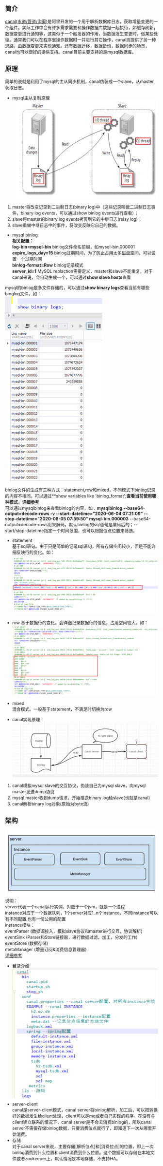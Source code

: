 ## 简介  
[canal(水道/管道/沟渠)](https://github.com/alibaba/canal)是阿里开发的一个用于解析数据库日志，获取增量变更的一个组件。实际工作中会有许多需求需要和操作数据库数据一起执行，如缓存刷新，数据变更进行通知等，这类似于一个触发器的作用，当数据发生变更时，做某些处理。通常我们可以在程序里操作数据时一并进行其它操作，canal则提供了另一种思路，由数据变更来实现通知。还有数据迁移，数据备份，数据同步的场景，canal也可以很好的提供支持。canal目前主要支持的是mysql数据库。  

## 原理  
简单的说就是利用了mysql的主从同步机制，canal伪装成一个slave，从master获取日志。  
- mysql主从复制原理  
![image](https://github.com/jmilktea/jmilktea/blob/master/%E4%B8%AD%E9%97%B4%E4%BB%B6/canal/images/mysql-master-slave.png)  
1. master将改变记录到二进制日志(binary log)中（这些记录叫做二进制日志事件，binary log events，可以通过show binlog events进行查看）；
2. slave将master的binary log events拷贝到它的中继日志(relay log)；
3. slave重做中继日志中的事件，将改变反映它自己的数据。

- mysql binlog  
**相关配置：**    
**log-bin=mysql-bin** binlog文件命名前缀，如mysql-bin.000001  
**expire_logs_day=15** binlog过期时间，为了防止占用太多磁盘空间，可以设置一个过期时间  
**binlog-format=Row** binlog记录模式  
**server_id=1** MySQL replaction需要定义，master和slave不能重复，对于canal来说，会自动生成一个，可以通过**show slave hosts**查看

mysql的binlog是多文件存储的，可以通过**show binary logs**查看当前有哪些binglog文件，如：  
![iamge](https://github.com/jmilktea/jmilktea/blob/master/%E4%B8%AD%E9%97%B4%E4%BB%B6/canal/images/show-binlog.png)    

binlog文件的生成有三种方式：statement,row和mixed，不同模式下binlog记录的内容不相同。可以通过**show variables like 'binlog_format';**查看当前使用哪种模式，[详细参考](https://dev.mysql.com/doc/refman/5.7/en/binary-log.html)**  
可以通过mysqlbinlog来查看binlog的内容，如：**mysqlbinlog --base64-output=decode-rows -v --start-datetime="2020-06-04 07:21:09" --stop-datetime="2020-06-05 07:59:50" mysql-bin.000003** --base64-output=decode-rows用来解码，默认binlog的sql语句是编码后的；--start/stop-datetime指定一个时间范围，也可以根据位点位置来筛选。  
- statement  
基于sql语句。由于只是简单的记录sql语句，所有存储空间较小，但是不能详细反映行的变化。如：  
![image](https://github.com/jmilktea/jmilktea/blob/master/%E4%B8%AD%E9%97%B4%E4%BB%B6/canal/images/binlog-statement.png)  
- row
基于数据行的变化。会详细记录数据行的信息，占用空间较大。如：  
![image](https://github.com/jmilktea/jmilktea/blob/master/%E4%B8%AD%E9%97%B4%E4%BB%B6/canal/images/biinlog-row.png)  
- mixed  
混合模式。一般基于statement，不满足时切换为row

- canal实现原理  
![image](https://github.com/jmilktea/jmilktea/blob/master/%E4%B8%AD%E9%97%B4%E4%BB%B6/canal/images/canal-slave-2.png)  
1. canal模拟mysql slave的交互协议，伪装自己为mysql slave，向mysql master发送dump协议
2. mysql master收到dump请求，开始推送binary log给slave(也就是canal)
3. canal解析binary log对象(原始为byte流)

## 架构
![image](https://github.com/jmilktea/jmilktea/blob/master/%E4%B8%AD%E9%97%B4%E4%BB%B6/canal/images/canal-frame.png)  
说明：  
server代表一个canal运行实例，对应于一个jvm，就是一个进程  
instance对应于一个数据队列，1个server对应1..n个instance，不同instance可以有不同配置,也有一份公用的配置    
instance模块：  
eventParser (数据源接入，模拟slave协议和master进行交互，协议解析)  
eventSink (Parser和Store链接器，进行数据过滤，加工，分发的工作)  
eventStore (数据存储)  
metaManager (增量订阅&消费信息管理器)    
[详细参考](https://github.com/alibaba/canal/wiki/%E7%AE%80%E4%BB%8B)   
- 目录介绍  
![image](https://github.com/jmilktea/jmilktea/blob/master/%E4%B8%AD%E9%97%B4%E4%BB%B6/canal/images/canal-floder.png)   
- server-client  
canal是server-client模式，canal server将binlog解析，加工后，可以把转换好的数据发生给client处理，client可以是mq或者自己实现的程序。在没有与client建立联系的情况下，canal server是不会去消费binlog的，所以canal server不需要存储binlog数据，只要消费位点就行了，即知道下一次从哪里开始消费。    
- 存储  
对于canal server来说，主要存储[解析位点]和[消费位点]的位置，即上一次binlog消费到什么位置和client消费到什么位置。这个数据可以存储在本地文件或者zookeeper上，默认情况是本地存储，不支持HA。
